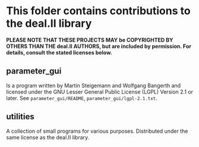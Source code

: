This folder contains contributions to the deal.II library
=========================================================

**PLEASE NOTE THAT THESE PROJECTS MAY be COPYRIGHTED BY OTHERS THAN THE
deal.II AUTHORS, but are included by permission. For details, consult the
stated licenses below.**


parameter_gui
-------------

Is a program written by Martin Steigemann and Wolfgang Bangerth and
licensed under the GNU Lesser General Public License (LGPL) Version 2.1 or
later. See `parameter_gui/README`, `parameter_gui/lgpl-2.1.txt`.


utilities
---------

A collection of small programs for various purposes. Distributed under the
same license as the deal.II library.
